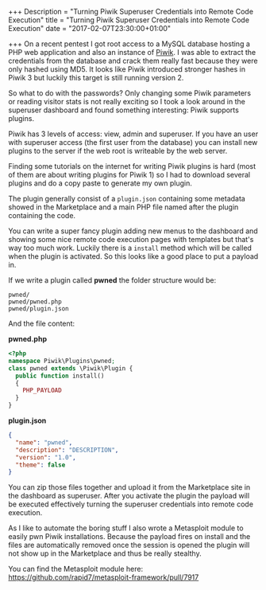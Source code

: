 +++
Description = "Turning Piwik Superuser Credentials into Remote Code Execution"
title = "Turning Piwik Superuser Credentials into Remote Code Execution"
date = "2017-02-07T23:30:00+01:00"

+++
On a recent pentest I got root access to a MySQL database hosting a PHP web application and also an instance of [Piwik](https://piwik.org/). I was able to extract the credentials from the database and crack them really fast because they were only hashed using MD5. It looks like Piwik introduced stronger hashes in Piwik 3 but luckily this target is still running version 2.

<!--more-->

So what to do with the passwords? Only changing some Piwik parameters or reading visitor stats is not really exciting so I took a look around in the superuser dashboard and found something interesting: Piwik supports plugins.

Piwik has 3 levels of access: view, admin and superuser. If you have an user with superuser access (the first user from the database) you can install new plugins to the server if the web root is writeable by the web server.

Finding some tutorials on the internet for writing Piwik plugins is hard (most of them are about writing plugins for Piwik 1) so I had to download several plugins and do a copy paste to generate my own plugin.

The plugin generally consist of a `plugin.json` containing some metadata showed in the Marketplace and a main PHP file named after the plugin containing the code.

You can write a super fancy plugin adding new menus to the dashboard and showing some nice remote code execution pages with templates but that's way too much work. Luckily there is a `install` method which will be called when the plugin is activated. So this looks like a good place to put a payload in.

If we write a plugin called **pwned** the folder structure would be:
```
pwned/
pwned/pwned.php
pwned/plugin.json
```

And the file content:

**pwned.php**
```php
<?php
namespace Piwik\Plugins\pwned;
class pwned extends \Piwik\Plugin {
  public function install()
  {
    PHP_PAYLOAD
  }
}
```

**plugin.json**
```json
{
  "name": "pwned",
  "description": "DESCRIPTION",
  "version": "1.0",
  "theme": false
}
```

You can zip those files together and upload it from the Marketplace site in the dashboard as superuser. After you activate the plugin the payload will be executed effectively turning the superuser credentials into remote code execution.

As I like to automate the boring stuff I also wrote a Metasploit module to easily pwn Piwik installations. Because the payload fires on install and the files are automatically removed once the session is opened the plugin will not show up in the Marketplace and thus be really stealthy.

You can find the Metasploit module here: https://github.com/rapid7/metasploit-framework/pull/7917
